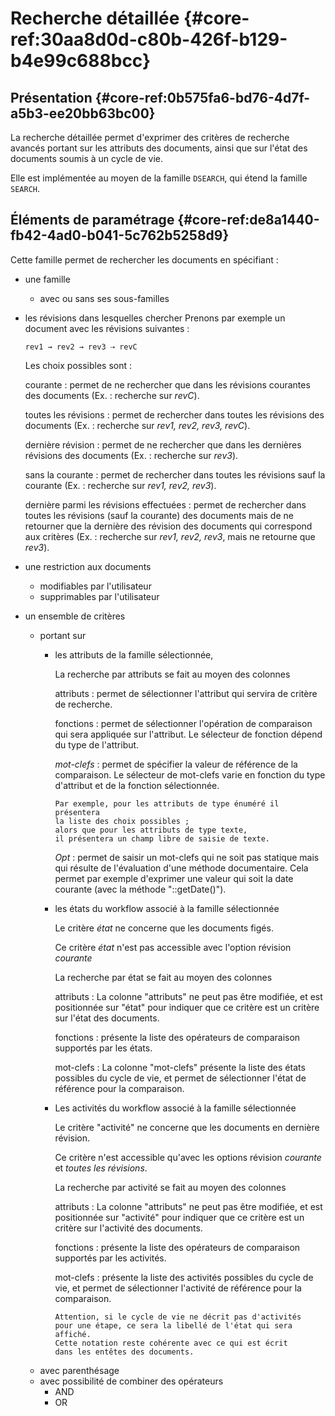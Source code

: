# Recherche détaillée {#core-ref:30aa8d0d-c80b-426f-b129-b4e99c688bcc}

## Présentation {#core-ref:0b575fa6-bd76-4d7f-a5b3-ee20bb63bc00}

La recherche détaillée permet d'exprimer des critères de recherche avancés
portant sur les attributs des documents, ainsi que sur l'état des documents
soumis à un cycle de vie.

Elle est implémentée au moyen de la famille `DSEARCH`, qui étend la famille
`SEARCH`.

## Éléments de paramétrage {#core-ref:de8a1440-fb42-4ad0-b041-5c762b5258d9}

Cette famille permet de rechercher les documents en spécifiant :

*   une famille
    *   avec ou sans ses sous-familles
*   les révisions dans lesquelles chercher
    Prenons par exemple un document avec les révisions suivantes :
    
        rev1 → rev2 → rev3 ⇢ revC
    
    Les choix possibles sont :
    
    courante
    :   permet de ne rechercher que dans les révisions
        courantes des documents (Ex. : recherche sur *revC*).
    
    toutes les révisions
    :   permet de rechercher dans toutes les révisions 
        des documents (Ex. : recherche sur *rev1, rev2, rev3, revC*).
    
    dernière révision
    :   permet de ne rechercher que dans les dernières 
        révisions des documents (Ex. : recherche sur *rev3*).
    
    sans la courante
    :   permet de rechercher dans toutes les révisions 
        sauf la courante (Ex. : recherche sur *rev1, rev2, rev3*).
    
    dernière parmi les révisions effectuées
    :   permet de rechercher dans toutes les révisions 
        (sauf la courante) des documents mais de ne retourner que la 
        dernière des révision des documents qui correspond aux critères 
        (Ex. : recherche sur *rev1, rev2, rev3*, 
        mais ne retourne que *rev3*).
*   une restriction aux documents
    *   modifiables par l'utilisateur
    *   supprimables par l'utilisateur
*   un ensemble de critères
    *   portant sur
        *   les attributs de la famille sélectionnée,
            
            La recherche par attributs se fait au moyen des colonnes
            
            attributs
            :   permet de sélectionner l'attribut qui servira de critère de recherche.
            
            fonctions
            :   permet de sélectionner l'opération de comparaison
                qui sera appliquée sur l'attribut.
                Le sélecteur de fonction dépend du type de l'attribut.
            
            *mot-clefs*
            :   permet de spécifier la valeur de référence de la comparaison.
                Le sélecteur de mot-clefs varie en fonction du type d'attribut 
                et de la fonction sélectionnée.
                
                Par exemple, pour les attributs de type énuméré il présentera 
                la liste des choix possibles ;
                alors que pour les attributs de type texte,
                il présentera un champ libre de saisie de texte.
            
            *Opt*
            :   permet de saisir un mot-clefs qui ne soit pas statique 
                mais qui résulte de l'évaluation d'une méthode documentaire. 
                Cela permet par exemple d'exprimer une valeur 
                qui soit la date courante (avec la méthode "::getDate()").
        
        *   les états du workflow associé à la famille sélectionnée
            
            Le critère *état* ne concerne que les documents figés.
            
            Ce critère *état* n'est pas accessible avec l'option 
            révision *courante*
            
            La recherche par état se fait au moyen des colonnes
            
            attributs
            :   La colonne "attributs" ne peut pas être modifiée,
                et est positionnée sur "état" pour indiquer que ce critère
                est un critère sur l'état des documents.
            
            fonctions
            :   présente la liste des opérateurs de comparaison supportés 
                par les états.
            
            mot-clefs
            :   La colonne "mot-clefs" présente la liste des états possibles 
                du cycle de vie, et permet de sélectionner l'état de référence 
                pour la comparaison.
        
        *   Les activités du workflow associé à la famille sélectionnée
            
            Le critère "activité" ne concerne que les documents en dernière révision.
            
            Ce critère n'est accessible qu'avec les options
            révision *courante* et *toutes les révisions*.
            
            La recherche par activité se fait au moyen des colonnes
            
            attributs
            :   La colonne "attributs" ne peut pas être modifiée,
                et est positionnée sur "activité" pour indiquer que ce critère
                est un critère sur l'activité des documents.
            
            fonctions
            :   présente la liste des opérateurs de comparaison supportés 
                par les activités.
            
            mot-clefs
            :   présente la liste des activités possibles du cycle de vie, 
                et permet de sélectionner l'activité de référence 
                pour la comparaison.
                
                Attention, si le cycle de vie ne décrit pas d'activités 
                pour une étape, ce sera la libellé de l'état qui sera affiché.
                Cette notation reste cohérente avec ce qui est écrit 
                dans les entêtes des documents.
    
    *   avec parenthésage
    *   avec possibilité de combiner des opérateurs
        *   AND
        *   OR